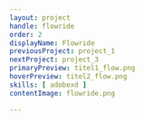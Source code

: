 ```yaml
---
layout: project
handle: flowride
order: 2
displayName: Flowride
previousProject: project_1
nextProject: project_3
primaryPreview: titel1_flow.png
hoverPreview: titel2_flow.png
skills: [ adobexd ]
contentImage: flowride.png

---
```


